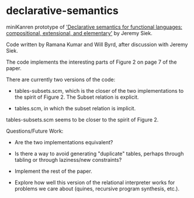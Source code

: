 # declarative-semantics

miniKanren prototype of ['Declarative semantics for functional languages: compositional, extensional, and elementary'](https://arxiv.org/abs/1707.03762) by Jeremy Siek.

Code written by Ramana Kumar and Will Byrd, after discussion with Jeremy Siek.

The code implements the interesting parts of Figure 2 on page 7 of the paper.

There are currently two versions of the code:

* tables-subsets.scm, which is the closer of the two implementations to the spirit of Figure 2.  The Subset relation is explicit.

* tables.scm, in which the subset relation is implicit.

tables-subsets.scm seems to be closer to the spirit of Figure 2.

Questions/Future Work:

* Are the two implementations equivalent?

* Is there a way to avoid generating "duplicate" tables, perhaps through tabling or through laziness/new constraints?

* Implement the rest of the paper.

* Explore how well this version of the relational interpreter works for problems we care about (quines, recursive program synthesis, etc.).